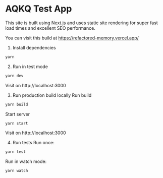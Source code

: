 # AQKQ Test App

This site is built using Next.js and uses static site rendering for super fast load times and excellent SEO performance.

You can visit this build at https://refactored-memory.vercel.app/

1. Install dependencies

```bash
yarn
```

2. Run in test mode

```bash
yarn dev
```

Visit on http://localhost:3000

3. Run production build locally
   Run build

```bash
yarn build
```

Start server

```bash
yarn start
```

Visit on http://localhost:3000

4. Run tests
   Run once:

```bash
yarn test
```

Run in watch mode:

```bash
yarn watch
```
